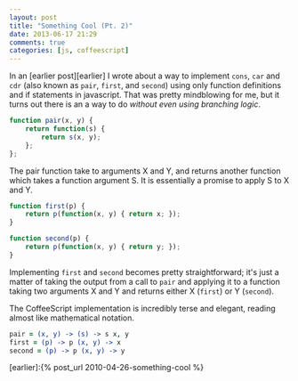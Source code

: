 ```yaml
---
layout: post
title: "Something Cool (Pt. 2)"
date: 2013-06-17 21:29
comments: true
categories: [js, coffeescript]
---
```


In an [earlier post][earlier] I wrote about a way to implement `cons`,
`car` and `cdr` (also known as `pair`, `first`, and `second`) using
only function definitions and if statements in javascript. That was
pretty mindblowing for me, but it turns out there is an a way to do
_without even using branching logic_.

``` javascript pair
function pair(x, y) {
    return function(s) {
	    return s(x, y);
	};
};
```

The pair function take to arguments X and Y, and returns another
function which takes a function argument S. It is essentially a
promise to apply S to X and Y.

``` javascript first and second
function first(p) {
    return p(function(x, y) { return x; });
}

function second(p) {
    return p(function(x, y) { return y; });
}
```

Implementing `first` and `second` becomes pretty straightforward; it's
just a matter of taking the output from a call to `pair` and applying
it to a function taking two arguments X and Y and returns either X
(`first`) or Y (`second`).

The CoffeeScript implementation is incredibly terse and elegant,
reading almost like mathematical notation.

``` coffeescript The CoffeeScript version
pair = (x, y) -> (s) -> s x, y
first = (p) -> p (x, y) -> x
second = (p) -> p (x, y) -> y
```

[earlier]:{% post_url 2010-04-26-something-cool %}
